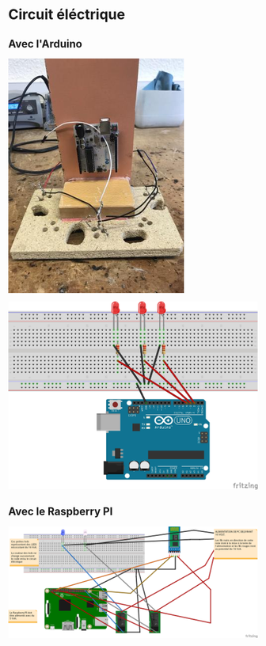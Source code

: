 # Circuit éléctrique

## Avec l'Arduino

![Impl&#xE9;mentation r&#xE9;elle du circuit une fois soud&#xE9;](../.gitbook/assets/image0.jpg)

![Impl&#xE9;mentation th&#xE9;orique du circuit](../.gitbook/assets/schema_arduino.jpg)

## Avec le Raspberry PI

![Impl&#xE9;mentation th&#xE9;orique du circuit ](../.gitbook/assets/platine-essai-fritzing_bb.png)

